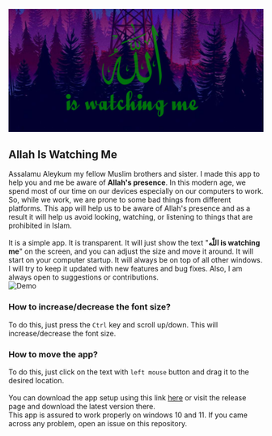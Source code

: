 
![ss1](imgs/banner.png)
## Allah Is Watching Me
Assalamu Aleykum my fellow Muslim brothers and sister. I made this app to help you and me be 
aware of **Allah's presence**. In this modern age, we spend most of our time on our devices 
especially on our computers to work. So, while we work, we are prone to some bad things 
from different platforms. This app will help us to be aware of Allah's presence and as a 
result it will help us avoid looking, watching, or listening to things that are prohibited 
in Islam.
<br/>
<br/>
It is a simple app. It is transparent. It will just show the text "**اللّٰه is watching me**" on the screen, and you can adjust the size and move it around. It will start on your computer startup. It will always be on
top of all other windows. I will try to keep it updated with new features and bug fixes. Also, I am always open
to suggestions or contributions.
<br/>
![Demo](imgs/demo.gif)

### How to increase/decrease the font size?
To do this, just press the `Ctrl` key and scroll up/down. This will increase/decrease the font size.

### How to move the app?
To do this, just click on the text with `left mouse` button and drag it to the desired location.
<br/>
<br/>
You can download the app setup using this link [here](https://github.com/Abdesol/AllahIsWatchingMe/releases/download/v1.x/Setup.exe) or visit the release page and download the latest version there.
<br/>
This app is assured to work properly on windows 10 and 11. If you came across any problem, open an issue on this repository.
